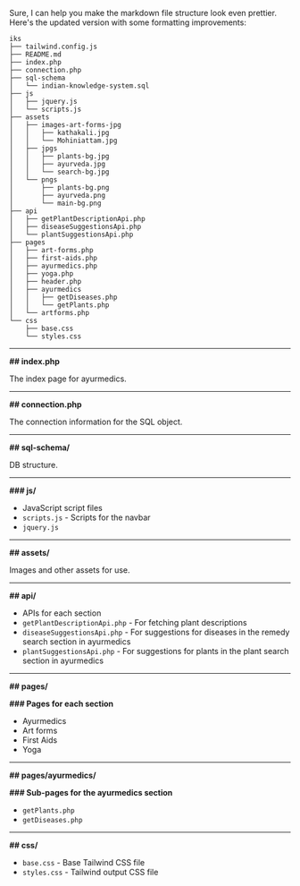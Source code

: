 Sure, I can help you make the markdown file structure look even prettier. Here's the updated version with some formatting improvements:

```
iks
├── tailwind.config.js
├── README.md
├── index.php
├── connection.php
├── sql-schema
│   └── indian-knowledge-system.sql
├── js
│   ├── jquery.js
│   └── scripts.js
├── assets
│   ├── images-art-forms-jpg
│   │   ├── kathakali.jpg
│   │   └── Mohiniattam.jpg
│   ├── jpgs
│   │   ├── plants-bg.jpg
│   │   ├── ayurveda.jpg
│   │   └── search-bg.jpg
│   └── pngs
│       ├── plants-bg.png
│       ├── ayurveda.png
│       └── main-bg.png
├── api
│   ├── getPlantDescriptionApi.php
│   ├── diseaseSuggestionsApi.php
│   └── plantSuggestionsApi.php
├── pages
│   ├── art-forms.php
│   ├── first-aids.php
│   ├── ayurmedics.php
│   ├── yoga.php
│   ├── header.php
│   ├── ayurmedics
│   │   ├── getDiseases.php
│   │   └── getPlants.php
│   └── artforms.php
└── css
    ├── base.css
    └── styles.css
```

---

**## index.php**

The index page for ayurmedics.

---

**## connection.php**

The connection information for the SQL object.

---

**## sql-schema/**

DB structure.

---

**### js/**

- JavaScript script files
- `scripts.js` - Scripts for the navbar
- `jquery.js`

---

**## assets/**

Images and other assets for use.

---

**## api/**

- APIs for each section
- `getPlantDescriptionApi.php` - For fetching plant descriptions
- `diseaseSuggestionsApi.php` - For suggestions for diseases in the remedy search section in ayurmedics
- `plantSuggestionsApi.php` - For suggestions for plants in the plant search section in ayurmedics

---

**## pages/**

**### Pages for each section**

- Ayurmedics
- Art forms
- First Aids
- Yoga

---

**## pages/ayurmedics/**

**### Sub-pages for the ayurmedics section**

- `getPlants.php`
- `getDiseases.php`

---

**## css/**

- `base.css` - Base Tailwind CSS file
- `styles.css` - Tailwind output CSS file